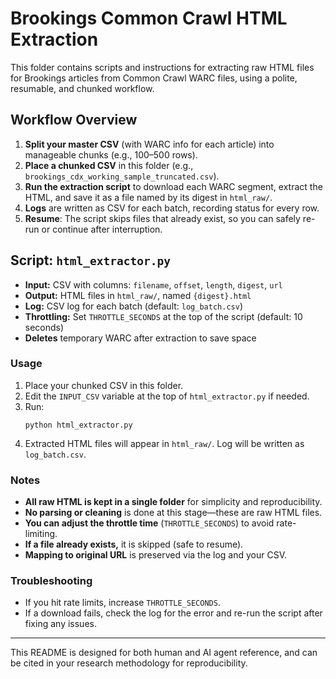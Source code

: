 # Brookings Common Crawl HTML Extraction

This folder contains scripts and instructions for extracting raw HTML files for Brookings articles from Common Crawl WARC files, using a polite, resumable, and chunked workflow.

## Workflow Overview

1. **Split your master CSV** (with WARC info for each article) into manageable chunks (e.g., 100–500 rows).
2. **Place a chunked CSV** in this folder (e.g., `brookings_cdx_working_sample_truncated.csv`).
3. **Run the extraction script** to download each WARC segment, extract the HTML, and save it as a file named by its digest in `html_raw/`.
4. **Logs** are written as CSV for each batch, recording status for every row.
5. **Resume**: The script skips files that already exist, so you can safely re-run or continue after interruption.

## Script: `html_extractor.py`

- **Input:** CSV with columns: `filename`, `offset`, `length`, `digest`, `url`
- **Output:** HTML files in `html_raw/`, named `{digest}.html`
- **Log:** CSV log for each batch (default: `log_batch.csv`)
- **Throttling:** Set `THROTTLE_SECONDS` at the top of the script (default: 10 seconds)
- **Deletes** temporary WARC after extraction to save space

### Usage

1. Place your chunked CSV in this folder.
2. Edit the `INPUT_CSV` variable at the top of `html_extractor.py` if needed.
3. Run:
   ```
   python html_extractor.py
   ```
4. Extracted HTML files will appear in `html_raw/`. Log will be written as `log_batch.csv`.

### Notes

- **All raw HTML is kept in a single folder** for simplicity and reproducibility.
- **No parsing or cleaning** is done at this stage—these are raw HTML files.
- **You can adjust the throttle time** (`THROTTLE_SECONDS`) to avoid rate-limiting.
- **If a file already exists,** it is skipped (safe to resume).
- **Mapping to original URL** is preserved via the log and your CSV.

### Troubleshooting

- If you hit rate limits, increase `THROTTLE_SECONDS`.
- If a download fails, check the log for the error and re-run the script after fixing any issues.

---

This README is designed for both human and AI agent reference, and can be cited in your research methodology for reproducibility.
